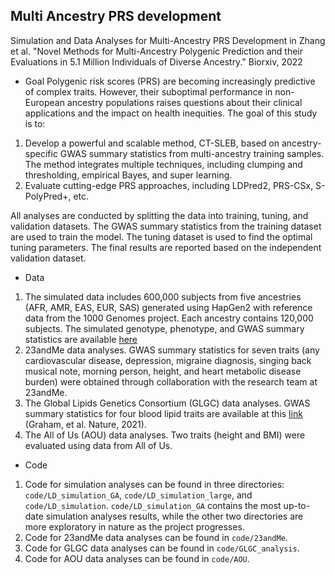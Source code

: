 ## Multi Ancestry PRS development
Simulation and Data Analyses for Multi-Ancestry PRS Development in Zhang et al. "Novel Methods for Multi-Ancestry Polygenic Prediction and their Evaluations in 5.1 Million Individuals of Diverse Ancestry." Biorxiv, 2022

- Goal 
Polygenic risk scores (PRS) are becoming increasingly predictive of complex traits. However, their suboptimal performance in non-European ancestry populations raises questions about their clinical applications and the impact on health inequities. The goal of this study is to:
1. Develop a powerful and scalable method, CT-SLEB, based on ancestry-specific GWAS summary statistics from multi-ancestry training samples. The method integrates multiple techniques, including clumping and thresholding, empirical Bayes, and super learning.
2. Evaluate cutting-edge PRS approaches, including LDPred2, PRS-CSx, S-PolyPred+, etc.

All analyses are conducted by splitting the data into training, tuning, and validation datasets. The GWAS summary statistics from the training dataset are used to train the model. The tuning dataset is used to find the optimal tuning parameters. The final results are reported based on the independent validation dataset.


- Data 
1. The simulated data includes 600,000 subjects from five ancestries (AFR, AMR, EAS, EUR, SAS) generated using HapGen2 with reference data from the 1000 Genomes project. Each ancestry contains 120,000 subjects. The simulated genotype, phenotype, and GWAS summary statistics are available [here](https://dataverse.harvard.edu/dataset.xhtml?persistentId=doi:10.7910/DVN/COXHAP&version=4.1)
2. 23andMe data analyses. GWAS summary statistics for seven traits (any cardiovascular disease, depression, migraine diagnosis, singing back musical note, morning person, height, and heart metabolic disease burden) were obtained through collaboration with the research team at 23andMe.
3. The Global Lipids Genetics Consortium (GLGC) data analyses. GWAS summary statistics for four blood lipid traits are available at this [link](http://csg.sph.umich.edu/willer/public/glgc-lipids2021/results/ancestry_specific/) (Graham, et al. Nature, 2021). 
4. The All of Us (AOU) data analyses. Two traits (height and BMI) were evaluated using data from All of Us.


- Code 
1. Code for simulation analyses can be found in three directories: `code/LD_simulation_GA`, `code/LD_simulation_large`, and `code/LD_simulation`. `code/LD_simulation_GA` contains the most up-to-date simulation analyses results, while the other two directories are more exploratory in nature as the project progresses.
2. Code for 23andMe data analyses can be found in `code/23andMe`.
3. Code for GLGC data analyses can be found in `code/GLGC_analysis`.
4. Code for AOU data analyses can be found in `code/AOU`.



